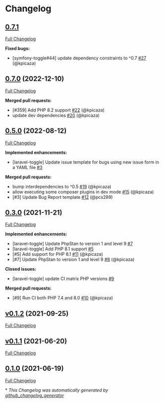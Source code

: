 # Changelog

## [0.7.1](https://github.com/pheature-flags/laravel-toggle/tree/0.7.1)

[Full Changelog](https://github.com/pheature-flags/laravel-toggle/compare/0.7.0...0.7.1)

**Fixed bugs:**

- \[symfony-toggle\#44\] update dependency constraints to ^0.7 [\#27](https://github.com/pheature-flags/laravel-toggle/pull/27) (@kpicaza)

## [0.7.0](https://github.com/pheature-flags/laravel-toggle/tree/0.7.0) (2022-12-10)

[Full Changelog](https://github.com/pheature-flags/laravel-toggle/compare/0.5.0...0.7.0)

**Merged pull requests:**

- \[\#359\] Add PHP 8.2 support [\#22](https://github.com/pheature-flags/laravel-toggle/pull/22) (@kpicaza)
- update dev dependencies [\#20](https://github.com/pheature-flags/laravel-toggle/pull/20) (@kpicaza)

## [0.5.0](https://github.com/pheature-flags/laravel-toggle/tree/0.5.0) (2022-08-12)

[Full Changelog](https://github.com/pheature-flags/laravel-toggle/compare/0.3.0...0.5.0)

**Implemented enhancements:**

- \[laravel-toggle\] Update issue template for bugs using new issue form in a YAML file [\#3](https://github.com/pheature-flags/laravel-toggle/issues/3)

**Merged pull requests:**

- bump interdependencies to ^0.5 [\#19](https://github.com/pheature-flags/laravel-toggle/pull/19) (@kpicaza)
- allow executing some composer plugins in dev mode [\#15](https://github.com/pheature-flags/laravel-toggle/pull/15) (@kpicaza)
- \[\#3\] Update Bug Report template [\#12](https://github.com/pheature-flags/laravel-toggle/pull/12) (@pcs289)

## [0.3.0](https://github.com/pheature-flags/laravel-toggle/tree/0.3.0) (2021-11-21)

[Full Changelog](https://github.com/pheature-flags/laravel-toggle/compare/v0.1.2...0.3.0)

**Implemented enhancements:**

- \[laravel-toggle\] Update PhpStan to version 1 and level 9 [\#7](https://github.com/pheature-flags/laravel-toggle/issues/7)
- \[laravel-toggle\] Add PHP 8.1 support [\#5](https://github.com/pheature-flags/laravel-toggle/issues/5)
- \[\#5\] Add support for PHP 8.1 [\#11](https://github.com/pheature-flags/laravel-toggle/pull/11) (@kpicaza)
- \[\#7\] Update PhpStan to version 1 and level 9 [\#8](https://github.com/pheature-flags/laravel-toggle/pull/8) (@kpicaza)

**Closed issues:**

- \[laravel-toggle\] update CI matrix PHP versions [\#9](https://github.com/pheature-flags/laravel-toggle/issues/9)

**Merged pull requests:**

- \[\#9\] Run CI both PHP 7.4 and 8.0 [\#10](https://github.com/pheature-flags/laravel-toggle/pull/10) (@kpicaza)

## [v0.1.2](https://github.com/pheature-flags/laravel-toggle/tree/v0.1.2) (2021-09-25)

[Full Changelog](https://github.com/pheature-flags/laravel-toggle/compare/v0.1.1...v0.1.2)

## [v0.1.1](https://github.com/pheature-flags/laravel-toggle/tree/v0.1.1) (2021-06-20)

[Full Changelog](https://github.com/pheature-flags/laravel-toggle/compare/0.1.0...v0.1.1)

## [0.1.0](https://github.com/pheature-flags/laravel-toggle/tree/0.1.0) (2021-06-19)

[Full Changelog](https://github.com/pheature-flags/laravel-toggle/compare/98a35bed735abeab6125016150423007c8d958f8...0.1.0)



\* *This Changelog was automatically generated by [github_changelog_generator](https://github.com/github-changelog-generator/github-changelog-generator)*
